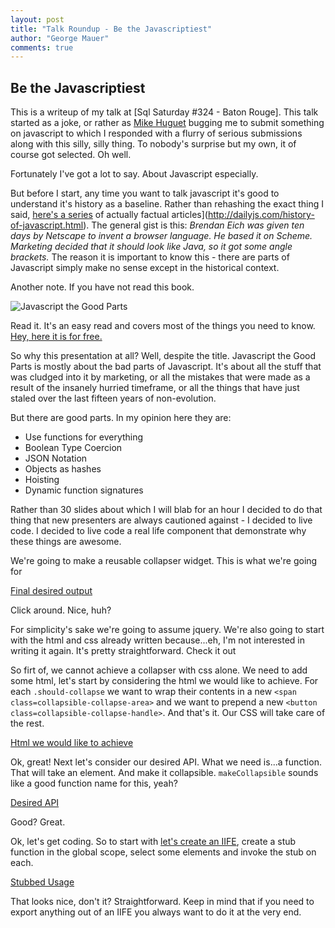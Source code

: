 ```yaml
--- 
layout: post
title: "Talk Roundup - Be the Javascriptiest"
author: "George Mauer"
comments: true
---
```


## Be the Javascriptiest

This is a writeup of my talk at [Sql Saturday #324 - Baton Rouge]. This talk started as a joke, or rather as [Mike Huguet](http://geekswithblogs.net/mikehuguet/Default.aspx) bugging me to submit something on javascript to which I responded with a flurry of serious submissions along with this silly, silly thing. To nobody's surprise but my own, it of course got selected. Oh well.

Fortunately I've got a lot to say. About Javascript especially.

But before I start, any time you want to talk javascript it's good to understand it's history as a baseline. Rather than rehashing the exact thing I said, [here's a series](https://www.w3.org/community/webed/wiki/A_Short_History_of_JavaScript) of actually factual articles](http://dailyjs.com/history-of-javascript.html). The general gist is this: *Brendan Eich was given ten days by Netscape to invent a browser language. He based it on Scheme. Marketing decided that it should look like Java, so it got some angle brackets.* The reason it is important to know this - there are parts of Javascript simply make no sense except in the historical context.

Another note. If you have not read this book. 

![Javascript the Good Parts](http://ecx.images-amazon.com/images/I/518QVtPWA7L._BO2,204,203,200_PIsitb-sticker-arrow-click,TopRight,35,-76_AA300_SH20_OU01_.jpg) 

Read it. It's an easy read and covers most of the things you need to know. [Hey, here it is for free.](http://it-ebooks.info/book/274/)

So why this presentation at all? Well, despite the title. Javascript the Good Parts is mostly about the bad parts of Javascript. It's about all the stuff that was cludged into it by marketing, or all the mistakes that were made as a result of the insanely hurried timeframe, or all the things that have just staled over the last fifteen years of non-evolution.

But there are good parts. In my opinion here they are:

* Use functions for everything
* Boolean Type Coercion
* JSON Notation
* Objects as hashes
* Hoisting
* Dynamic function signatures

Rather than 30 slides about which I will blab for an hour I decided to do that thing that new presenters are always cautioned against - I decided to live code. I decided to live code a real life component that demonstrate why these things are awesome.

We're going to make a reusable collapser widget. This is what we're going for

<a class="jsbin-embed" href="http://jsbin.com/weniqu/20/embed?output">Final desired output</a>

Click around. Nice, huh?

For simplicity's sake we're going to assume jquery. We're also going to start with the html and css already written because...eh, I'm not interested in writing it again. It's pretty straightforward. Check it out

So firt of, we cannot achieve a collapser with css alone. We need to add some html, let's start by considering the html we would like to achieve. For each `.should-collapse` we want to wrap their contents in a new `<span class=collapsible-collapse-area>` and we want to prepend a new `<button class=collapsible-collapse-handle>`. And that's it. Our CSS will take care of the rest.

<a class="jsbin-embed" href="http://jsbin.com/weniqu/1/embed?html,output">Html we would like to achieve</a>

Ok, great! Next let's consider our desired API. What we need is...a function. That will take an element. And make it collapsible. `makeCollapsible` sounds like a good function name for this, yeah?

<a class="jsbin-embed" href="http://jsbin.com/weniqu/23/embed?js">Desired API</a>

Good? Great.

Ok, let's get coding. So to start with [let's create an IIFE](http://en.wikipedia.org/wiki/Immediately-invoked_function_expression), create a stub function in the global scope, select some elements and invoke the stub on each.

<a class="jsbin-embed" href="http://jsbin.com/weniqu/6/embed?js">Stubbed Usage</a>

That looks nice, don't it? Straightforward. Keep in mind that if you need to export anything out of an IIFE you always want to do it at the very end.


<script src="http://static.jsbin.com/js/embed.js" async defer></script>